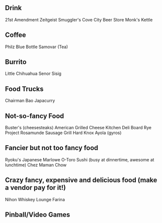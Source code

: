 Drink
-----
21st Amendment
Zeitgeist
Smuggler's Cove
City Beer Store
Monk's Kettle

Coffee
------
Philz
Blue Bottle
Samovar (Tea)

Burrito
-------
Little Chihuahua
Senor Sisig

Food Trucks
-----------
Chairman Bao
Japacurry

Not-so-fancy Food
-----------------
Buster's (cheesesteaks)
American Grilled Cheese Kitchen
Deli Board
Rye Project
Rosamunde Sausage Grill
Hard Knox
Ayola (gyros)

Fancier but not too fancy food
------------------------------
Ryoku's Japanese
Marlowe
O-Toro Sushi (busy at dinnertime, awesome at lunchtime)
Chez Maman
Chow

Crazy fancy, expensive and delicious food (make a vendor pay for it!)
---------------------------------------------------------------------
Nihon Whiskey Lounge
Farina

Pinball/Video Games
-------------------
